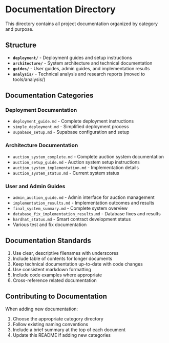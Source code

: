 # Documentation Directory

This directory contains all project documentation organized by category and purpose.

## Structure

- **`deployment/`** - Deployment guides and setup instructions
- **`architecture/`** - System architecture and technical documentation
- **`guides/`** - User guides, admin guides, and implementation results
- **`analysis/`** - Technical analysis and research reports (moved to tools/analysis/)

## Documentation Categories

### Deployment Documentation
- `deployment_guide.md` - Complete deployment instructions
- `simple_deployment.md` - Simplified deployment process
- `supabase_setup.md` - Supabase configuration and setup

### Architecture Documentation
- `auction_system_complete.md` - Complete auction system documentation
- `auction_setup_guide.md` - Auction system setup instructions
- `auction_system_implementation.md` - Implementation details
- `auction_system_status.md` - Current system status

### User and Admin Guides
- `admin_auction_guide.md` - Admin interface for auction management
- `implementation_results.md` - Implementation outcomes and results
- `final_system_summary.md` - Complete system overview
- `database_fix_implementation_results.md` - Database fixes and results
- `hardhat_status.md` - Smart contract development status
- Various test and fix documentation

## Documentation Standards

1. Use clear, descriptive filenames with underscores
2. Include table of contents for longer documents
3. Keep technical documentation up-to-date with code changes
4. Use consistent markdown formatting
5. Include code examples where appropriate
6. Cross-reference related documentation

## Contributing to Documentation

When adding new documentation:
1. Choose the appropriate category directory
2. Follow existing naming conventions
3. Include a brief summary at the top of each document
4. Update this README if adding new categories